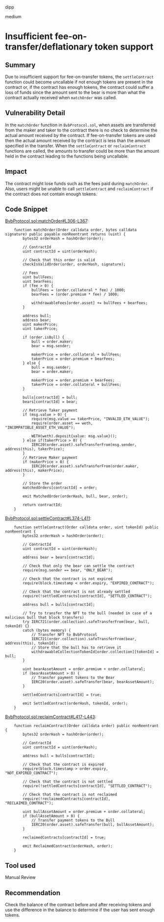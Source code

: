 dipp

medium

# Insufficient fee-on-transfer/deflationary token support

## Summary

Due to insufficient support for fee-on-transfer tokens, the ```settleContract``` function could become uncallable if not enough tokens are present in the contract or, if the contract has enough tokens, the contract could suffer a loss of funds since the amount sent to the bear is more than what the contract actually received when ```matchOrder``` was called.

## Vulnerability Detail

In the ```matchOrder``` function in ```BvbProtocol.sol```, when assets are transferred from the maker and taker to the contract there is no check to determine the actual amount received by the contract. If fee-on-transfer tokens are used then the actual amount received by the contract is less than the amount specified in the transfer. When the ```settleContract``` or ```reclaimContract``` functions are called, the amounts to transfer could be more than the amount held in the contract leading to the functions being uncallable.

## Impact

The contract might lose funds such as the fees paid during ```matchOrder```. Also, users might be unable to call ```settleContract``` and ```reclaimContract``` if the contract does not contain enough tokens.

## Code Snippet

[BvbProtocol.sol:matchOrder#L306-L367](https://github.com/sherlock-audit/2022-11-bullvbear/blob/main/bvb-protocol/src/BvbProtocol.sol#L306-L367):
```solidity
    function matchOrder(Order calldata order, bytes calldata signature) public payable nonReentrant returns (uint) {
        bytes32 orderHash = hashOrder(order);

        // ContractId
        uint contractId = uint(orderHash);

        // Check that this order is valid
        checkIsValidOrder(order, orderHash, signature);

        // Fees
        uint bullFees;
        uint bearFees;
        if (fee > 0) {
            bullFees = (order.collateral * fee) / 1000;
            bearFees = (order.premium * fee) / 1000;

            withdrawableFees[order.asset] += bullFees + bearFees;
        }

        address bull;
        address bear;
        uint makerPrice;
        uint takerPrice;

        if (order.isBull) {
            bull = order.maker;
            bear = msg.sender;

            makerPrice = order.collateral + bullFees;
            takerPrice = order.premium + bearFees;
        } else {
            bull = msg.sender;
            bear = order.maker;

            makerPrice = order.premium + bearFees;
            takerPrice = order.collateral + bullFees;
        }

        bulls[contractId] = bull;
        bears[contractId] = bear;

        // Retrieve Taker payment
        if (msg.value > 0) {
            require(msg.value == takerPrice, "INVALID_ETH_VALUE");
            require(order.asset == weth, "INCOMPATIBLE_ASSET_ETH_VALUE");

            WETH(weth).deposit{value: msg.value}();
        } else if(takerPrice > 0) {
            IERC20(order.asset).safeTransferFrom(msg.sender, address(this), takerPrice);
        }
        // Retrieve Maker payment
        if (makerPrice > 0) {
            IERC20(order.asset).safeTransferFrom(order.maker, address(this), makerPrice);
        }

        // Store the order
        matchedOrders[contractId] = order;

        emit MatchedOrder(orderHash, bull, bear, order);

        return contractId;
    }
```

[BvbProtocol.sol:settleContract#L374-L411](https://github.com/sherlock-audit/2022-11-bullvbear/blob/main/bvb-protocol/src/BvbProtocol.sol#L374-L411):
```solidity
    function settleContract(Order calldata order, uint tokenId) public nonReentrant {
        bytes32 orderHash = hashOrder(order);

        // ContractId
        uint contractId = uint(orderHash);

        address bear = bears[contractId];

        // Check that only the bear can settle the contract
        require(msg.sender == bear, "ONLY_BEAR");

        // Check that the contract is not expired
        require(block.timestamp < order.expiry, "EXPIRED_CONTRACT");

        // Check that the contract is not already settled
        require(!settledContracts[contractId], "SETTLED_CONTRACT");

        address bull = bulls[contractId];

        // Try to transfer the NFT to the bull (needed in case of a malicious bull that block transfers)
        try IERC721(order.collection).safeTransferFrom(bear, bull, tokenId) {}
        catch (bytes memory) {
            // Transfer NFT to BvbProtocol
            IERC721(order.collection).safeTransferFrom(bear, address(this), tokenId);
            // Store that the bull has to retrieve it
            withdrawableCollectionTokenId[order.collection][tokenId] = bull;
        }

        uint bearAssetAmount = order.premium + order.collateral;
        if (bearAssetAmount > 0) {
            // Transfer payment tokens to the Bear
            IERC20(order.asset).safeTransfer(bear, bearAssetAmount);
        }

        settledContracts[contractId] = true;

        emit SettledContract(orderHash, tokenId, order);
    }
```

[BvbProtocol.sol:reclaimContract#L417-L443](https://github.com/sherlock-audit/2022-11-bullvbear/blob/main/bvb-protocol/src/BvbProtocol.sol#L417-L443):
```solidity
    function reclaimContract(Order calldata order) public nonReentrant {
        bytes32 orderHash = hashOrder(order);

        // ContractId
        uint contractId = uint(orderHash);

        address bull = bulls[contractId];

        // Check that the contract is expired
        require(block.timestamp > order.expiry, "NOT_EXPIRED_CONTRACT");

        // Check that the contract is not settled
        require(!settledContracts[contractId], "SETTLED_CONTRACT");

        // Check that the contract is not reclaimed
        require(!reclaimedContracts[contractId], "RECLAIMED_CONTRACT");

        uint bullAssetAmount = order.premium + order.collateral;
        if (bullAssetAmount > 0) {
            // Transfer payment tokens to the Bull
            IERC20(order.asset).safeTransfer(bull, bullAssetAmount);
        }

        reclaimedContracts[contractId] = true;

        emit ReclaimedContract(orderHash, order);
    }
```

## Tool used

Manual Review

## Recommendation

Check the balance of the contract before and after receiving tokens and use the difference in the balance to determine if the user has sent enough tokens.
